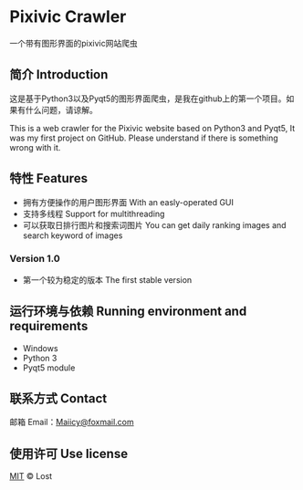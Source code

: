 # Pixivic Crawler
一个带有图形界面的pixivic网站爬虫

## 简介 Introduction
这是基于Python3以及Pyqt5的图形界面爬虫，是我在github上的第一个项目。如果有什么问题，请谅解。

This is a web crawler for the Pixivic website based on Python3 and Pyqt5,  It was my first project on GitHub.   Please understand if there is something wrong with it.  

## 特性 Features
- 拥有方便操作的用户图形界面 With an easly-operated GUI
- 支持多线程 Support for multithreading
- 可以获取日排行图片和搜索词图片 You can get daily ranking images and search keyword of images

### Version 1.0
- 第一个较为稳定的版本 The first stable version

## 运行环境与依赖 Running environment and requirements
- Windows
- Python 3
- Pyqt5 module

## 联系方式 Contact
邮箱 Email：Maiicy@foxmail.com

## 使用许可 Use license
[MIT](LICENSE) © Lost